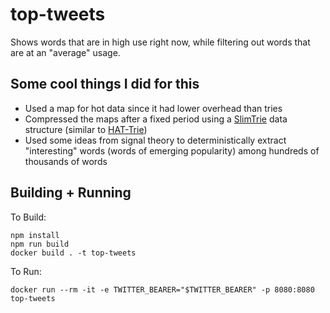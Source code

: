 # top-tweets

Shows words that are in high use right now, while filtering out words that are at an "average" usage.

## Some cool things I did for this

- Used a map for hot data since it had lower overhead than tries
- Compressed the maps after a fixed period using a [SlimTrie](https://github.com/openacid/slim) data structure (similar to [HAT-Trie](https://tessil.github.io/2017/06/22/hat-trie.html))
- Used some ideas from signal theory to deterministically extract "interesting" words (words of emerging popularity) among hundreds of thousands of words


## Building + Running
To Build:
```
npm install
npm run build
docker build . -t top-tweets
```


To Run:
```
docker run --rm -it -e TWITTER_BEARER="$TWITTER_BEARER" -p 8080:8080 top-tweets
```
